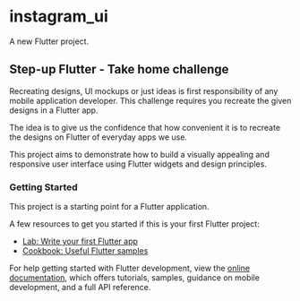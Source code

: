 # instagram_ui

A new Flutter project.

## Step-up Flutter - Take home challenge

Recreating designs, UI mockups or just ideas is first responsibility of any mobile application developer. This challenge requires you recreate the given designs in a Flutter app.

The idea is to give us the confidence that how convenient it is to recreate the designs on Flutter of everyday apps we use.

This project aims to demonstrate how to build a visually appealing and responsive user interface using Flutter widgets and design principles.

### Getting Started

This project is a starting point for a Flutter application.

A few resources to get you started if this is your first Flutter project:

- [Lab: Write your first Flutter app](https://docs.flutter.dev/get-started/codelab)
- [Cookbook: Useful Flutter samples](https://docs.flutter.dev/cookbook)

For help getting started with Flutter development, view the
[online documentation](https://docs.flutter.dev/), which offers tutorials,
samples, guidance on mobile development, and a full API reference.


